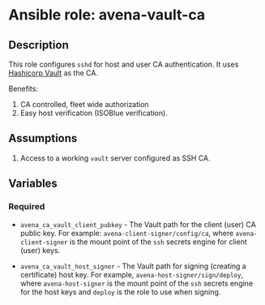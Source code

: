 # Ansible role: avena-vault-ca

## Description

This role configures `sshd` for host and user CA authentication. It uses
[Hashicorp Vault](https://www.hashicorp.com/products/vault/) as the CA.

Benefits:

1. CA controlled, fleet wide authorization
2. Easy host verification (ISOBlue verification).

## Assumptions

1. Access to a working `vault` server configured as SSH CA.

## Variables

### Required

- `avena_ca_vault_client_pubkey` - The Vault path for the client
  (user) CA public key. For example: `avena-client-signer/config/ca`, where
  `avena-client-signer` is the mount point of the `ssh` secrets engine for
  client (user) keys.

- `avena_ca_vault_host_signer` - The Vault path for signing (creating a
  certificate) host key. For example, `avena-host-signer/sign/deploy`, where
  `avena-host-signer` is the mount point of the `ssh` secrets engine for the
  host keys and `deploy` is the role to use when signing.
